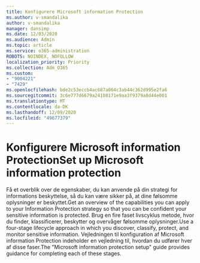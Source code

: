 ```yaml
---
title: Konfigurere Microsoft information Protection
ms.author: v-smandalika
author: v-smandalika
manager: dansimp
ms.date: 12/03/2020
ms.audience: Admin
ms.topic: article
ms.service: o365-administration
ROBOTS: NOINDEX, NOFOLLOW
localization_priority: Priority
ms.collection: Adm_O365
ms.custom:
- "9004221"
- "7429"
ms.openlocfilehash: bde2c53eccb4ac687a064c3ab44c362d995e2fa6
ms.sourcegitcommit: 3c6e777d6679a24108171e9aa3f9379a8d44e001
ms.translationtype: MT
ms.contentlocale: da-DK
ms.lasthandoff: 12/09/2020
ms.locfileid: "49677379"
---
```

# <a name="set-up-microsoft-information-protection"></a><span data-ttu-id="a9611-102">Konfigurere Microsoft information Protection</span><span class="sxs-lookup"><span data-stu-id="a9611-102">Set up Microsoft information protection</span></span>

<span data-ttu-id="a9611-103">Få et overblik over de egenskaber, du kan anvende på din strategi for informations beskyttelse, så du kan være sikker på, at dine følsomme oplysninger er beskyttet.</span><span class="sxs-lookup"><span data-stu-id="a9611-103">Get an overview of the capabilities you can apply to your Information Protection strategy so that you can be confident your sensitive information is protected.</span></span> <span data-ttu-id="a9611-104">Brug en fire faset livscyklus metode, hvor du finder, klassificerer, beskytter og overvåger følsomme oplysninger.</span><span class="sxs-lookup"><span data-stu-id="a9611-104">Use a four-stage lifecycle approach in which you discover, classify, protect, and monitor sensitive information.</span></span> <span data-ttu-id="a9611-105">Vejledningen til konfiguration af Microsoft information Protection indeholder en vejledning til, hvordan du udfører hver af disse faser.</span><span class="sxs-lookup"><span data-stu-id="a9611-105">The "Microsoft information protection setup" guide provides guidance for completing each of these stages.</span></span>
